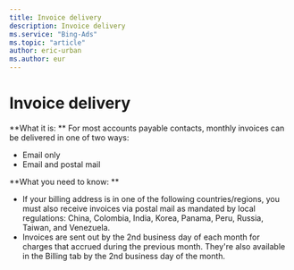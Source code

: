 ```yaml
---
title: Invoice delivery
description: Invoice delivery
ms.service: "Bing-Ads"
ms.topic: "article"
author: eric-urban
ms.author: eur
---
```


# Invoice delivery

**What it is: **    For most accounts payable contacts, monthly invoices can be delivered in one of two ways:
- Email only
- Email and postal mail

**What you need to know: **
- If your billing address is in one of the following countries/regions, you must also receive invoices via postal mail as mandated by local regulations: China, Colombia, India, Korea, Panama, Peru, Russia, Taiwan, and Venezuela.
- Invoices are sent out by the 2nd business day of each month for charges that accrued during the previous month. They're also available in the Billing tab by the 2nd business day of the month.


